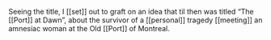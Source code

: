 Seeing the title, I [[set]] out to graft on an idea that til then was titled “The [[Port]] at Dawn”, about the survivor of a [[personal]] tragedy [[meeting]] an amnesiac woman at the Old [[Port]] of Montreal.  